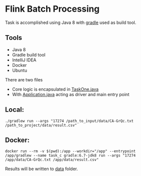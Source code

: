 #  Flink Batch Processing

Task is accomplished using Java 8 with [gradle](https://gradle.org/) used as build tool.

##  Tools 

* Java 8
* Gradle build tool
* IntelliJ IDEA
* Docker 
* Ubuntu

There are two files
* Core logic is encapsulated in [TaskOne.java](src/main/java/TaskOne.java)
* With [Application.java](src/main/java/Application.java) acting as driver and main entry point

## Local:

```shell
./gradlew run --args "17274 /path_to_input/data/CA-GrQc.txt /path_to_project/data/result.csv"
```

## Docker:

```shell
docker run --rm -v $(pwd):/app --workdir="/app" --entrypoint /app/gradlew --name task_c gradle:6.7-jdk8 run --args "17274 /app/data/CA-GrQc.txt /app/data/result.csv"
```

Results will be written to [data](data) folder.
